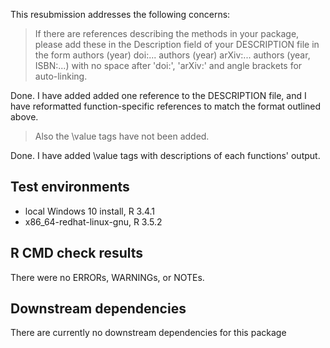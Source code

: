 This resubmission addresses the following concerns:

> If there are references describing the methods in your package, please
> add these in the Description field of your DESCRIPTION file in the form
> authors (year) doi:...
> authors (year) arXiv:...
> authors (year, ISBN:...)
> with no space after 'doi:', 'arXiv:' and angle brackets for auto-linking.

Done. I have added added one reference to the DESCRIPTION file, and I have reformatted function-specific references to match the format outlined above. 

> Also the \value tags have not been added.

Done. I have added \value tags with descriptions of each functions' output. 

## Test environments
* local Windows 10 install, R 3.4.1
* x86_64-redhat-linux-gnu, R 3.5.2

## R CMD check results
There were no ERRORs, WARNINGs, or NOTEs. 

## Downstream dependencies
There are currently no downstream dependencies for this package